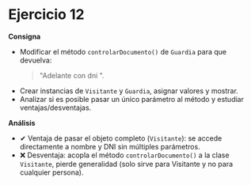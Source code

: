 # Ejercicio 12

**Consigna**
- Modificar el método `controlarDocumento()` de `Guardia` para que devuelva:
  > "Adelante <nombre completo del visitante> con dni <dni>".
- Crear instancias de `Visitante` y `Guardia`, asignar valores y mostrar.
- Analizar si es posible pasar un único parámetro al método y estudiar ventajas/desventajas.

**Análisis**
- ✔ Ventaja de pasar el objeto completo (`Visitante`): se accede directamente a nombre y DNI sin múltiples parámetros.
- ❌ Desventaja: acopla el método `controlarDocumento()` a la clase `Visitante`, pierde generalidad (solo sirve para Visitante y no para cualquier persona).

